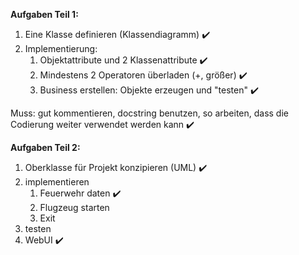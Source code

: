 **Aufgaben Teil 1:**

1. Eine Klasse definieren (Klassendiagramm)             ✔️
2. Implementierung:
   1. Objektattribute und 2 Klassenattribute              ✔️
   2. Mindestens 2 Operatoren überladen (+, größer)       ✔️
   3. Business erstellen: Objekte erzeugen und "testen"   ✔️

Muss: gut kommentieren, docstring benutzen, so arbeiten, dass die Codierung weiter verwendet werden kann    ✔️


**Aufgaben Teil 2:**

1. Oberklasse für Projekt konzipieren (UML)     ✔️
2. implementieren
   1. Feuerwehr daten                           ✔️
   2. Flugzeug starten
   3. Exit
3. testen
4. WebUI                                        ✔️

